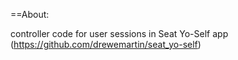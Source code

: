 ==About:

controller code for user sessions in Seat Yo-Self app (https://github.com/drewemartin/seat_yo-self)
